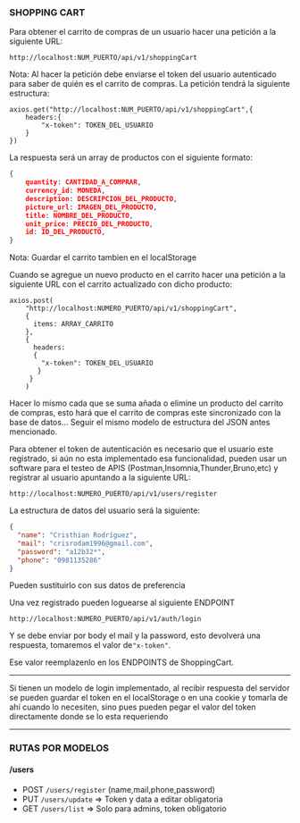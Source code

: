 ### SHOPPING CART

Para obtener el carrito de compras de un usuario hacer una petición a la siguiente URL:

```GET
http://localhost:NUM_PUERTO/api/v1/shoppingCart
```

Nota: Al hacer la petición debe enviarse el token del usuario autenticado para saber de quién es el carrito de compras. La petición tendrá la siguiente estructura:

```JS
axios.get("http://localhost:NUM_PUERTO/api/v1/shoppingCart",{
	headers:{
		"x-token": TOKEN_DEL_USUARIO
	}
})
```

La respuesta será un array de productos con el siguiente formato:

```JSON
{
	quantity: CANTIDAD_A_COMPRAR,
	currency_id: MONEDA,
	description: DESCRIPCION_DEL_PRODUCTO,
	picture_url: IMAGEN_DEL_PRODUCTO,
	title: NOMBRE_DEL_PRODUCTO,
	unit_price: PRECIO_DEL_PRODUCTO,
	id: ID_DEL_PRODUCTO,
}
```

Nota: Guardar el carrito tambien en el localStorage

Cuando se agregue un nuevo producto en el carrito hacer una petición a la siguiente URL con el carrito actualizado con dicho producto:

```JS
axios.post(
	"http://localhost:NUMERO_PUERTO/api/v1/shoppingCart",
	{
	  items: ARRAY_CARRITO
	},
	{
	  headers:
	  {
		"x-token": TOKEN_DEL_USUARIO
	   }
	 }
	)
```

Hacer lo mismo cada que se suma añada o elimine un producto del carrito de compras, esto hará que el carrito de compras este sincronizado con la base de datos...
Seguir el mismo modelo de estructura del JSON antes mencionado.

Para obtener el token de autenticación es necesario que el usuario este registrado, si aún no esta implementado esa funcionalidad, pueden usar un software para el testeo de APIS (Postman,Insomnia,Thunder,Bruno,etc) y registrar al usuario apuntando a la siguiente URL:

```
http://localhost:NUMERO_PUERTO/api/v1/users/register
```

La estructura de datos del usuario será la siguiente:

```JSON
{
  "name": "Cristhian Rodríguez",
  "mail": "crisrodam1996@gmail.com",
  "password": "a12b32*",
  "phone": "0981135286"
}
```

Pueden sustituirlo con sus datos de preferencia

Una vez registrado pueden loguearse al siguiente ENDPOINT

```
http://localhost:NUMERO_PUERTO/api/v1/auth/login
```

Y se debe enviar por body el mail y la password, esto devolverá una respuesta, tomaremos el valor de`"x-token"`.

Ese valor reemplazenlo en los ENDPOINTS de ShoppingCart.

---

Si tienen un modelo de login implementado, al recibir respuesta del servidor se pueden guardar el token en el localStorage o en una cookie y tomarla de ahí cuando lo necesiten, sino pues pueden pegar el valor del token directamente donde se lo esta requeriendo

---

### RUTAS POR MODELOS

#### /users

- POST `/users/register` (name,mail,phone,password)
- PUT `/users/update` => Token y data a editar obligatoria
- GET `/users/list` => Solo para admins, token obligatorio
